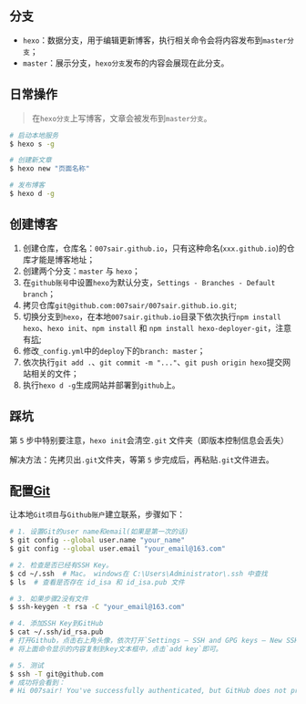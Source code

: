 ## 分支

- `hexo`：数据分支，用于编辑更新博客，执行相关命令会将内容发布到`master分支`；
- `master`：展示分支，`hexo分支`发布的内容会展现在此分支。

## 日常操作

> 在`hexo分支`上写博客，文章会被发布到`master分支`。

``` bash
# 启动本地服务
$ hexo s -g

# 创建新文章
$ hexo new "页面名称"

# 发布博客
$ hexo d -g
```

## 创建博客

1. 创建仓库，仓库名：`007sair.github.io`，只有这种命名(`xxx.github.io`)的仓库才能是博客地址；
2. 创建两个分支：`master` 与 `hexo`；
3. 在`github账号`中设置`hexo`为默认分支，`Settings - Branches - Default branch`； 
4. 拷贝仓库`git@github.com:007sair/007sair.github.io.git`; 
5. 切换分支到`hexo`，在本地`007sair.github.io`目录下依次执行`npm install hexo`、`hexo init`、`npm install` 和 `npm install hexo-deployer-git`，注意有[坑](#keng); 
6. <span id="step6"></span>修改`_config.yml`中的`deploy`下的`branch: master`；
7. 依次执行`git add .`、`git commit -m "..."`、`git push origin hexo`提交网站相关的文件；
8. 执行`hexo d -g`生成网站并部署到`github`上。


## <span id="keng">踩坑</span>

第 `5` 步中特别要注意，`hexo init`会清空`.git` 文件夹（即版本控制信息会丢失） 

解决方法：先拷贝出`.git`文件夹，等第 `5` 步完成后，再粘贴`.git`文件进去。

## 配置[Git](https://git-scm.com/book/zh/v1/%E6%9C%8D%E5%8A%A1%E5%99%A8%E4%B8%8A%E7%9A%84-Git-%E7%94%9F%E6%88%90-SSH-%E5%85%AC%E9%92%A5)

让本地`Git项目`与`Github账户`建立联系，步骤如下：

``` bash
# 1. 设置Git的user name和email(如果是第一次的话)
$ git config --global user.name "your_name"
$ git config --global user.email "your_email@163.com"

# 2. 检查是否已经有SSH Key。
$ cd ~/.ssh  # Mac。 windows在 C:\Users\Administrator\.ssh 中查找
$ ls  # 查看是否存在 id_isa 和 id_isa.pub 文件

# 3. 如果步骤2没有文件
$ ssh-keygen -t rsa -C "your_email@163.com"

# 4. 添加SSH Key到GitHub
$ cat ~/.ssh/id_rsa.pub
# 打开Github，点击右上角头像，依次打开`Settings — SSH and GPG keys — New SSH key`
# 将上面命令显示的内容复制到key文本框中，点击`add key`即可。

# 5. 测试
$ ssh -T git@github.com
# 成功将会看到：
# Hi 007sair! You've successfully authenticated, but GitHub does not provide shell access.
```
